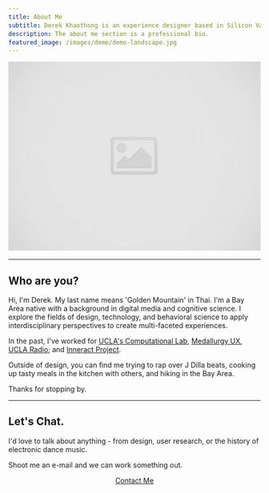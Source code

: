 ```yaml
---
title: About Me
subtitle: Derek Khaothong is an experience designer based in Silicon Valley.
description: The about me section is a professional bio.
featured_image: /images/demo/demo-landscape.jpg
---
```


![](/images/placeholder.jpg)

---

## Who are you?
Hi, I'm Derek. My last name means 'Golden Mountain' in Thai.
I'm a Bay Area native with a background in digital media and cognitive science. 
I explore the fields of design, technology, and behavioral science to apply interdisciplinary perspectives to create multi-faceted experiences. 


In the past, I've worked for [UCLA's Computational Lab](http://cvl.psych.ucla.edu), [Medallurgy UX](http://medallurgy.com), [UCLA Radio](https://uclaradio.com); and [Inneract Project](https://inneractproject.org). 


Outside of design, you can find me trying to rap over J Dilla beats, cooking up tasty meals in the kitchen with others, and hiking in the Bay Area.

Thanks for stopping by.

---
## Let's Chat.

I'd love to talk about anything - from design, user research, or the history of electronic dance music. 

Shoot me an e-mail and we can work something out.


<div style="text-align:center;">
    <a href="mailto:dkhaothong@ucla.edu" class="button button--large">Contact Me</a>
</div>
